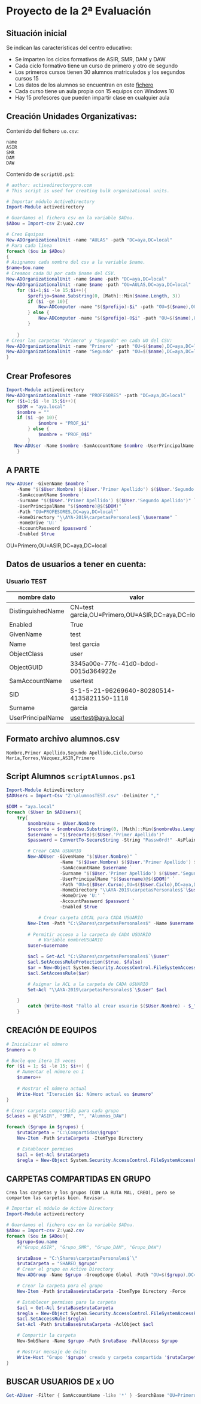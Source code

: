 # Proyecto de la 2ª Evaluación


## Situación inicial

Se indican las características del centro educativo:

- Se imparten los ciclos formativos de ASIR, SMR, DAM y DAW
- Cada ciclo formativo tiene un curso de primero y otro de segundo
- Los primeros cursos tienen 30 alumnos matriculados y los segundos cursos 15
- Los datos de los alumnos se encuentran en este [fichero](./alumnos.csv)
- Cada curso tiene un aula propia con 15 equipos con Windows 10
- Hay 15 profesores que pueden impartir clase en cualquier aula


## Creación Unidades Organizativas:

Contenido del fichero ``uo.csv``:
```
name
ASIR
SMR
DAM
DAW
```

Contenido de `scriptUO.ps1`:
```powershell
# author: activedirectorypro.com
# This script is used for creating bulk organizational units.

# Importar módulo ActiveDirectory
Import-Module activedirectory

# Guardamos el fichero csv en la variable $ADou. 
$ADou = Import-csv Z:\uo2.csv

# Creo Equipos
New-ADOrganizationalUnit -name "AULAS" -path "DC=aya,DC=local"
# Para cada línea
foreach ($ou in $ADou)
{
# Asignamos cada nombre del csv a la variable $name.
$name=$ou.name
# Creamos cada OU por cada $name del CSV.
New-ADOrganizationalUnit -name $name -path "DC=aya,DC=local"
New-ADOrganizationalUnit -name $name -path "OU=AULAS,DC=aya,DC=local"
    for ($i=1;$i -le 15;$i++){
        $prefijo=$name.Substring(0, [Math]::Min($name.Length, 3))
        if ($i -ge 10){
            New-ADComputer -name "$($prefijo)-$i" -path "OU=$($name),OU=AULAS,DC=aya,DC=local"
        } else {
            New-ADComputer -name "$($prefijo)-0$i" -path "OU=$($name),OU=AULAS,DC=aya,DC=local"
        }
        
    }
# Crear las carpetas "Primero" y "Segundo" en cada UO del CSV:
New-ADOrganizationalUnit -name "Primero" -path "OU=$($name),DC=aya,DC=local"
New-ADOrganizationalUnit -name "Segundo" -path "OU=$($name),DC=aya,DC=local"
}

```

## Crear Profesores
```powershell
Import-Module activedirectory
New-ADOrganizationalUnit -name "PROFESORES" -path "DC=aya,DC=local"
for ($i=1;$i -le 15;$i++){
    $DOM = "aya.local"
    $nombre = ""
    if ($i -ge 10){
            $nombre = "PROF_$i"
        } else {
            $nombre = "PROF_0$i"
        }
   New-ADUser -Name $nombre -SamAccountName $nombre -UserPrincipalName "$($nombre)@$($DOM)" -Path "OU=PROFESORES,DC=aya,DC=local"          
    }
```

## A PARTE
```powershell
New-ADUser -GivenName $nombre `
    -Name "$($User.Nombre) $($User.'Primer Apellido') $($User.'Segundo Apellido')"`
    -SamAccountName $nombre `
    -Surname "$($User.'Primer Apellido') $($User.'Segundo Apellido')" `
    -UserPrincipalName "$($nombre)@$($DOM)" `
    -Path "OU=PROFESORES,DC=aya,DC=local"`
    -HomeDirectory "\\AYA-2019\carpetasPersonales$`\$username" `
    -HomeDrive 'U:' `
    -AccountPassword $password `
    -Enabled $true
```


OU=Primero,OU=ASIR,DC=aya,DC=local

## Datos de usuarios a tener en cuenta:
### Usuario TEST
|nombre dato | valor |
|-----------|------------|
|DistinguishedName | CN=test garcia,OU=Primero,OU=ASIR,DC=aya,DC=local |
|Enabled           | True|
|GivenName         | test|
|Name              | test garcia|
|ObjectClass       | user|
|ObjectGUID        | 3345a00e-77fc-41d0-bdcd-0015d364922e|
|SamAccountName    | usertest
|SID               | S-1-5-21-96269640-80280514-4135821150-1118
|Surname           | garcia
|UserPrincipalName | usertest@aya.local

## Formato archivo alumnos.csv
```
Nombre,Primer Apellido,Segundo Apellido,Ciclo,Curso
María,Torres,Vázquez,ASIR,Primero
```


## Script Alumnos `scriptAlumnos.ps1`
```powershell
Import-Module ActiveDirectory
$ADUsers = Import-Csv "Z:\alumnosTEST.csv" -Delimiter ","

$DOM = "aya.local"
foreach ($User in $ADUsers){
    try{
        $nombreUsu = $User.Nombre
        $recorte = $nombreUsu.Substring(0, [Math]::Min($nombreUsu.Length, 1))
        $username = "$($recorte)$($User.'Primer Apellido')"
        $password = ConvertTo-SecureString -String "Passw0rd!" -AsPlainText -Force

        # Crear CADA USUARIO
        New-ADUser -GivenName "$($User.Nombre)" `
                    -Name "$($User.Nombre) $($User.'Primer Apellido') $($User.'Segundo Apellido')"`
                    -SamAccountName $username `
                    -Surname "$($User.'Primer Apellido') $($User.'Segundo Apellido')" `
                    -UserPrincipalName "$($username)@$($DOM)" `
                    -Path "OU=$($User.Curso),OU=$($User.Ciclo),DC=aya,DC=local"`
                    -HomeDirectory "\\AYA-2019\carpetasPersonales$`\$username" `
                    -HomeDrive 'U:' `
                    -AccountPassword $password `
                    -Enabled $true

            # Crear carpeta LOCAL para CADA USUARIO
        New-Item -Path "C:\Shares\carpetasPersonales$" -Name $username -ItemType Directory -ErrorAction SilentlyContinue
            
        # Permitir acceso a la carpeta de CADA USUARIO
            # Variable nombreUSUARIO
        $user=$username

        $acl = Get-Acl "C:\Shares\carpetasPersonales$`\$user"
        $acl.SetAccessRuleProtection($true, $false)
        $ar = New-Object System.Security.AccessControl.FileSystemAccessRule("$user", "FullControl", "ContainerInherit,ObjectInherit", "None", "Allow")
        $acl.SetAccessRule($ar)

        # Asignar la ACL a la carpeta de CADA USUARIO
        Set-Acl "\\AYA-2019\carpetasPersonales$`\$user" $acl

    }
        catch {Write-Host "Fallo al crear usuario $($User.Nombre) - $_"}
    }
```

## CREACIÓN DE EQUIPOS
```powershell
# Inicializar el número
$numero = 0

# Bucle que itera 15 veces
for ($i = 1; $i -le 15; $i++) {
    # Aumentar el número en 1
    $numero++
    
    # Mostrar el número actual
    Write-Host "Iteración $i: Número actual es $numero"
}
```


```powershell
# Crear carpeta compartida para cada grupo
$clases = @("ASIR", "SMR", "", "Alumnos_DAW")

foreach ($grupo in $grupos) {
    $rutaCarpeta = "C:\Compartidas\$grupo"
    New-Item -Path $rutaCarpeta -ItemType Directory

    # Establecer permisos
    $acl = Get-Acl $rutaCarpeta
    $regla = New-Object System.Security.AccessControl.FileSystemAccessRule("$grupo",
```


## CARPETAS COMPARTIDAS EN GRUPO
```
Crea las carpetas y los grupos (CON LA RUTA MAL, CREO), pero se comparten las carpetas bien. Revisar.
```
```powershell
# Importar el módulo de Active Directory
Import-Module activedirectory

# Guardamos el fichero csv en la variable $ADou. 
$ADou = Import-csv Z:\uo2.csv
foreach ($ou in $ADou){
    $grupo=$ou.name
    #("Grupo_ASIR", "Grupo_SMR", "Grupo_DAM", "Grupo_DAW")

    $rutaBase = "C:\Shares\carpetasPersonales$`\"
    $rutaCarpeta = "SHARED_$grupo"
    # Crear el grupo en Active Directory
    New-ADGroup -Name $grupo -GroupScope Global -Path "OU=$($grupo),DC=aya,DC=local" -Description "Grupo para $grupo"

    # Crear la carpeta para el grupo
    New-Item -Path $rutaBase$rutaCarpeta -ItemType Directory -Force

    # Establecer permisos para la carpeta
    $acl = Get-Acl $rutaBase$rutaCarpeta
    $regla = New-Object System.Security.AccessControl.FileSystemAccessRule($grupo, "FullControl", "Allow")
    $acl.SetAccessRule($regla)
    Set-Acl -Path $rutaBase$rutaCarpeta -AclObject $acl

    # Compartir la carpeta
    New-SmbShare -Name $grupo -Path $rutaBase -FullAccess $grupo

    # Mostrar mensaje de éxito
    Write-Host "Grupo '$grupo' creado y carpeta compartida '$rutaCarpeta' configurada."
}
```



## BUSCAR USUARIOS DE x UO
```powershell
Get-ADUser -Filter { SamAccountName -like '*' } -SearchBase "OU=Primero,OU=ASIR,DC=aya,DC=local"
```